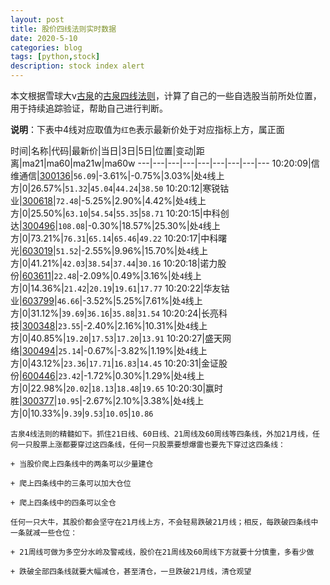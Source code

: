 ```yaml
---
layout: post
title: 股价四线法则实时数据
date: 2020-5-10
categories: blog
tags: [python,stock]
description: stock index alert
---
```



本文根据雪球大v[古泉](https://xueqiu.com/u/7148646888)的[古泉四线法则](https://xueqiu.com/7148646888/130498192)，计算了自己的一些自选股当前所处位置，用于持续追踪验证，帮助自己进行判断。

**说明**：下表中4线对应取值为`红色`表示最新价处于对应指标上方，属正面

时间|名称|代码|最新价|当日|3日|5日|位置|变动|距离|ma21|ma60|ma21w|ma60w
---|---|---|---|---|---|---|---|---
10:20:09|信维通信|[300136](https://xueqiu.com/S/SZ300136)|`56.09`|-3.61%|-0.75%|3.03%|处`4`线上方|0|26.57%|`51.32`|`45.04`|`44.24`|`38.50`
10:20:12|寒锐钴业|[300618](https://xueqiu.com/S/SZ300618)|`72.48`|-5.25%|2.90%|4.42%|处`4`线上方|0|25.50%|`63.10`|`54.54`|`55.35`|`58.71`
10:20:15|中科创达|[300496](https://xueqiu.com/S/SZ300496)|`108.08`|-0.30%|18.57%|25.30%|处`4`线上方|0|73.21%|`76.31`|`65.14`|`65.46`|`49.22`
10:20:17|中科曙光|[603019](https://xueqiu.com/S/SH603019)|`51.52`|-2.55%|9.96%|15.70%|处`4`线上方|0|41.21%|`42.03`|`38.54`|`37.44`|`30.16`
10:20:18|诺力股份|[603611](https://xueqiu.com/S/SH603611)|`22.48`|-2.09%|0.49%|3.16%|处`4`线上方|0|14.36%|`21.42`|`20.19`|`19.61`|`17.77`
10:20:22|华友钴业|[603799](https://xueqiu.com/S/SH603799)|`46.66`|-3.52%|5.25%|7.61%|处`4`线上方|0|31.12%|`39.69`|`36.16`|`35.88`|`31.54`
10:20:24|长亮科技|[300348](https://xueqiu.com/S/SZ300348)|`23.55`|-2.40%|2.16%|10.31%|处`4`线上方|0|40.85%|`19.20`|`17.53`|`17.20`|`13.91`
10:20:27|盛天网络|[300494](https://xueqiu.com/S/SZ300494)|`25.14`|-0.67%|-3.82%|1.19%|处`4`线上方|0|43.12%|`23.36`|`17.71`|`16.83`|`14.45`
10:20:31|金证股份|[600446](https://xueqiu.com/S/SH600446)|`23.42`|-1.72%|0.30%|1.29%|处`4`线上方|0|22.98%|`20.02`|`18.13`|`18.48`|`19.65`
10:20:30|赢时胜|[300377](https://xueqiu.com/S/SZ300377)|`10.95`|-2.67%|2.10%|3.38%|处`4`线上方|0|10.33%|`9.39`|`9.53`|`10.05`|`10.86`

```
古泉4线法则的精髓如下。抓住21日线、60日线、21周线及60周线等四条线，外加21月线，任何一只股票上涨都要穿过这四条线，任何一只股票要想爆雷也要先下穿过这四条线：

+ 当股价爬上四条线中的两条可以少量建仓

+ 爬上四条线中的三条可以加大仓位

+ 爬上四条线中的四条可以全仓

任何一只大牛，其股价都会坚守在21月线上方，不会轻易跌破21月线；相反，每跌破四条线中一条就减一些仓位：

+ 21周线可做为多空分水岭及警戒线，股价在21周线及60周线下方就要十分慎重，多看少做

+ 跌破全部四条线就要大幅减仓，甚至清仓，一旦跌破21月线，清仓观望
```